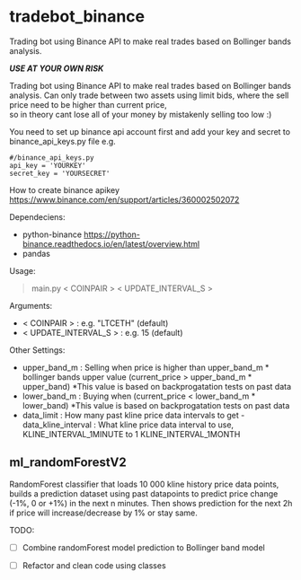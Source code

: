 # tradebot_binance
Trading bot using Binance API to make real trades based on Bollinger bands analysis.

***USE AT YOUR OWN RISK***

Trading bot using Binance API to make real trades based on Bollinger bands analysis.
Can only trade between two assets using limit bids, where the sell price need to be higher than current price,  
so in theory cant lose all of your money by mistakenly selling too low :)

You need to set up binance api account first and add your key and secret to binance_api_keys.py file e.g.
    
    #/binance_api_keys.py
    api_key = 'YOURKEY'
    secret_key = 'YOURSECRET'

How to create binance apikey https://www.binance.com/en/support/articles/360002502072

Dependeciens:
- python-binance https://python-binance.readthedocs.io/en/latest/overview.html
- pandas

Usage:
>main.py  < COINPAIR > < UPDATE_INTERVAL_S >

Arguments:
-  < COINPAIR >          : e.g. "LTCETH" (default)
-  < UPDATE_INTERVAL_S > : e.g. 15 (default)


Other Settings:
   -  upper_band_m        : Selling when price is higher than upper_band_m * bollinger bands upper value (current_price > upper_band_m * upper_band) *This value is based on backprogatation tests on past data  
   -  lower_band_m        : Buying when (current_price < lower_band_m * lower_band) *This value is based on backprogatation tests on past data  
   -  data_limit          : How many past kline price data intervals to get
    - data_kline_interval : What kline price data interval to use, KLINE_INTERVAL_1MINUTE to 1 KLINE_INTERVAL_1MONTH 
        
        
## ml_randomForestV2
RandomForest classifier that loads 10 000 kline history price data points, builds a prediction dataset using past datapoints to predict price change (-1%, 0 or +1%) in the next n minutes. Then shows prediction for the next 2h if price will increase/decrease by 1% or stay same.  

TODO:
- [ ] Combine randomForest model prediction to Bollinger band model
- [ ] Refactor and clean code using classes


